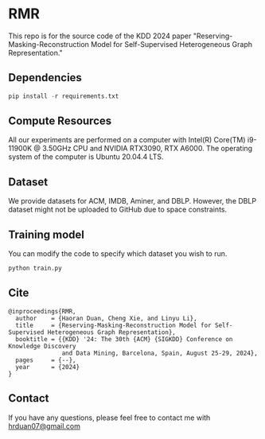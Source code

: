 # RMR
This repo is for the source code of the KDD 2024 paper "Reserving-Masking-Reconstruction Model for Self-Supervised Heterogeneous Graph Representation."

## Dependencies

```python
pip install -r requirements.txt
```

## Compute Resources
All our experiments are performed on a computer with Intel(R) Core(TM) i9-11900K @ 3.50GHz CPU and NVIDIA RTX3090, RTX A6000. The operating system of the computer is Ubuntu 20.04.4 LTS.


## Dataset
We provide datasets for ACM, IMDB, Aminer, and DBLP. However, the DBLP dataset might not be uploaded to GitHub due to space constraints.

## Training model 

You can modify the code to specify which dataset you wish to run.

```python
python train.py
```

## Cite
```
@inproceedings{RMR,
  author    = {Haoran Duan, Cheng Xie, and Linyu Li},
  title     = {Reserving-Masking-Reconstruction Model for Self-Supervised Heterogeneous Graph Representation},
  booktitle = {{KDD} '24: The 30th {ACM} {SIGKDD} Conference on Knowledge Discovery
               and Data Mining, Barcelona, Spain, August 25-29, 2024},
  pages     = {--},
  year      = {2024}
}
```
## Contact
If you have any questions, please feel free to contact me with hrduan07@gmail.com
